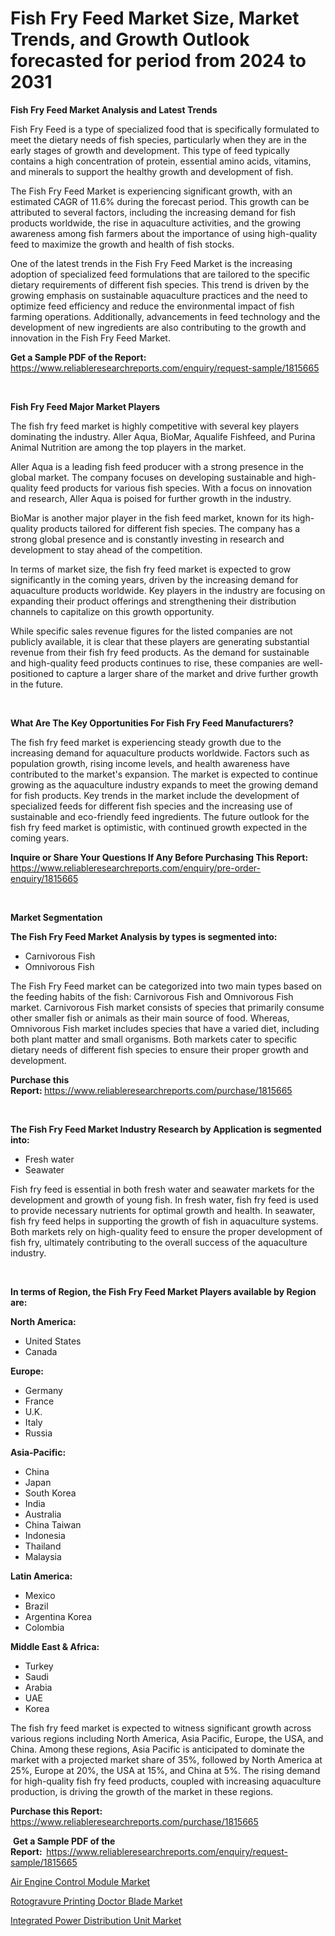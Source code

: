<p><h1>Fish Fry Feed Market Size, Market Trends, and Growth Outlook forecasted for period from 2024 to 2031</h1></p><p><strong>Fish Fry Feed Market Analysis and Latest Trends</strong></p>
<p><p>Fish Fry Feed is a type of specialized food that is specifically formulated to meet the dietary needs of fish species, particularly when they are in the early stages of growth and development. This type of feed typically contains a high concentration of protein, essential amino acids, vitamins, and minerals to support the healthy growth and development of fish. </p><p>The Fish Fry Feed Market is experiencing significant growth, with an estimated CAGR of 11.6% during the forecast period. This growth can be attributed to several factors, including the increasing demand for fish products worldwide, the rise in aquaculture activities, and the growing awareness among fish farmers about the importance of using high-quality feed to maximize the growth and health of fish stocks.</p><p>One of the latest trends in the Fish Fry Feed Market is the increasing adoption of specialized feed formulations that are tailored to the specific dietary requirements of different fish species. This trend is driven by the growing emphasis on sustainable aquaculture practices and the need to optimize feed efficiency and reduce the environmental impact of fish farming operations. Additionally, advancements in feed technology and the development of new ingredients are also contributing to the growth and innovation in the Fish Fry Feed Market.</p></p>
<p><strong>Get a Sample PDF of the Report:&nbsp;</strong> <a href="https://www.reliableresearchreports.com/enquiry/request-sample/1815665">https://www.reliableresearchreports.com/enquiry/request-sample/1815665</a></p>
<p>&nbsp;</p>
<p><strong>Fish Fry Feed Major Market Players</strong></p>
<p><p>The fish fry feed market is highly competitive with several key players dominating the industry. Aller Aqua, BioMar, Aqualife Fishfeed, and Purina Animal Nutrition are among the top players in the market.</p><p>Aller Aqua is a leading fish feed producer with a strong presence in the global market. The company focuses on developing sustainable and high-quality feed products for various fish species. With a focus on innovation and research, Aller Aqua is poised for further growth in the industry.</p><p>BioMar is another major player in the fish feed market, known for its high-quality products tailored for different fish species. The company has a strong global presence and is constantly investing in research and development to stay ahead of the competition.</p><p>In terms of market size, the fish fry feed market is expected to grow significantly in the coming years, driven by the increasing demand for aquaculture products worldwide. Key players in the industry are focusing on expanding their product offerings and strengthening their distribution channels to capitalize on this growth opportunity.</p><p>While specific sales revenue figures for the listed companies are not publicly available, it is clear that these players are generating substantial revenue from their fish fry feed products. As the demand for sustainable and high-quality feed products continues to rise, these companies are well-positioned to capture a larger share of the market and drive further growth in the future.</p></p>
<p>&nbsp;</p>
<p><strong>What Are The Key Opportunities For Fish Fry Feed Manufacturers?</strong></p>
<p><p>The fish fry feed market is experiencing steady growth due to the increasing demand for aquaculture products worldwide. Factors such as population growth, rising income levels, and health awareness have contributed to the market's expansion. The market is expected to continue growing as the aquaculture industry expands to meet the growing demand for fish products. Key trends in the market include the development of specialized feeds for different fish species and the increasing use of sustainable and eco-friendly feed ingredients. The future outlook for the fish fry feed market is optimistic, with continued growth expected in the coming years.</p></p>
<p><strong>Inquire or Share Your Questions If Any Before Purchasing This Report:</strong> <a href="https://www.reliableresearchreports.com/enquiry/pre-order-enquiry/1815665">https://www.reliableresearchreports.com/enquiry/pre-order-enquiry/1815665</a></p>
<p>&nbsp;</p>
<p><strong>Market Segmentation</strong></p>
<p><strong>The Fish Fry Feed Market Analysis by types is segmented into:</strong></p>
<p><ul><li>Carnivorous Fish</li><li>Omnivorous Fish</li></ul></p>
<p><p>The Fish Fry Feed market can be categorized into two main types based on the feeding habits of the fish: Carnivorous Fish and Omnivorous Fish market. Carnivorous Fish market consists of species that primarily consume other smaller fish or animals as their main source of food. Whereas, Omnivorous Fish market includes species that have a varied diet, including both plant matter and small organisms. Both markets cater to specific dietary needs of different fish species to ensure their proper growth and development.</p></p>
<p><strong>Purchase this Report:&nbsp;</strong><a href="https://www.reliableresearchreports.com/purchase/1815665">https://www.reliableresearchreports.com/purchase/1815665</a></p>
<p>&nbsp;</p>
<p><strong>The Fish Fry Feed Market Industry Research by Application is segmented into:</strong></p>
<p><ul><li>Fresh water</li><li>Seawater</li></ul></p>
<p><p>Fish fry feed is essential in both fresh water and seawater markets for the development and growth of young fish. In fresh water, fish fry feed is used to provide necessary nutrients for optimal growth and health. In seawater, fish fry feed helps in supporting the growth of fish in aquaculture systems. Both markets rely on high-quality feed to ensure the proper development of fish fry, ultimately contributing to the overall success of the aquaculture industry.</p></p>
<p>&nbsp;</p>
<p><strong>In terms of Region, the Fish Fry Feed Market Players available by Region are:</strong></p>
<p>
    <p> <strong> North America: </strong>
        <ul>
            <li>United States</li>
            <li>Canada</li>
        </ul>
        </p> 
    <p> <strong> Europe: </strong>
        <ul>
            <li>Germany</li>
            <li>France</li>
            <li>U.K.</li>
            <li>Italy</li>
            <li>Russia</li>
        </ul>
        </p> 
    <p> <strong> Asia-Pacific: </strong>
        <ul>
            <li>China</li>
            <li>Japan</li>
            <li>South Korea</li>
            <li>India</li>
            <li>Australia</li>
            <li>China Taiwan</li>
            <li>Indonesia</li>
            <li>Thailand</li>
            <li>Malaysia</li>
        </ul>
        </p> 
    <p> <strong> Latin America: </strong>
        <ul>
            <li>Mexico</li>
            <li>Brazil</li>
            <li>Argentina Korea</li>
            <li>Colombia</li>
        </ul>
        </p> 
    <p> <strong> Middle East & Africa: </strong>
        <ul>
            <li>Turkey</li>
            <li>Saudi</li>
            <li>Arabia</li>
            <li>UAE</li>
            <li>Korea</li>
        </ul>
    </p>
    </p>
<p><p>The fish fry feed market is expected to witness significant growth across various regions including North America, Asia Pacific, Europe, the USA, and China. Among these regions, Asia Pacific is anticipated to dominate the market with a projected market share of 35%, followed by North America at 25%, Europe at 20%, the USA at 15%, and China at 5%. The rising demand for high-quality fish fry feed products, coupled with increasing aquaculture production, is driving the growth of the market in these regions.</p></p>
<p><strong>Purchase this Report: </strong><a href="https://www.reliableresearchreports.com/purchase/1815665">https://www.reliableresearchreports.com/purchase/1815665</a></p>
<p>&nbsp;<strong>Get a Sample PDF of the Report:&nbsp;&nbsp;</strong><a href="https://www.reliableresearchreports.com/enquiry/request-sample/1815665">https://www.reliableresearchreports.com/enquiry/request-sample/1815665</a></p>
<p><strong></strong></p>
<p><p><a href="https://view.publitas.com/reportprime-1/air-engine-control-module-market-provides-a-comprehensive-analysis-including-a-macro-overview-of-the-market-as-well-as-micro-details-such-as-market-size-and-competitive-landscape/">Air Engine Control Module Market</a></p><p><a href="https://view.publitas.com/reportprime-1/rotogravure-printing-doctor-blade-market-size-2024-2031-global-industrial-analysis-key-geographical-regions-market-share-top-key-players-product-types-and-forecast-research-report/">Rotogravure Printing Doctor Blade Market</a></p><p><a href="https://view.publitas.com/reportprime-1/integrated-power-distribution-unit-market-size-market-share-and-global-market-analysis-report-2024-2031/">Integrated Power Distribution Unit Market</a></p></p>